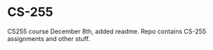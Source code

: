 # CS-255
CS255 course
December 8th, added readme.  Repo contains CS-255 assignments and other stuff.  

